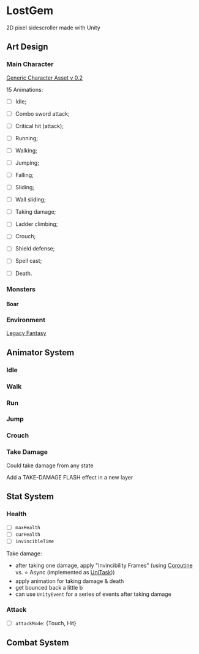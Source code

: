 # LostGem

2D pixel sidescroller made with Unity



## Art Design

### Main Character

[Generic Character Asset v 0.2](https://brullov.itch.io/generic-char-asset)

15 Animations:

- [ ] Idle;

- [ ] Combo sword attack;
- [ ] Critical hit (attack);
- [ ] Running;
- [ ] Walking;
- [ ] Jumping;
- [ ] Falling;
- [ ] Sliding;
- [ ] Wall sliding;
- [ ] Taking damage;
- [ ] Ladder climbing;
- [ ] Crouch;
- [ ] Shield defense;
- [ ] Spell cast;
- [ ] Death.



### Monsters

#### Boar



### Environment

[Legacy Fantasy](https://anokolisa.itch.io/sidescroller-pixelart-sprites-asset-pack-forest-16x16)



## Animator System

### Idle

### Walk

### Run



### Jump

### Crouch



### Take Damage

Could take damage from any state

Add a TAKE-DAMAGE FLASH effect in a new layer



## Stat System

### Health

- [ ] `maxHealth`
- [ ] `curHealth`
- [ ] `invincibleTime`

Take damage:

- after taking one damage, apply "Invincibility Frames" (using [Coroutine](https://docs.unity3d.com/Manual/Coroutines.html) vs. :star: ​Async (implemented as [UniTask](https://github.com/Cysharp/UniTask)))
- apply animation for taking damage & death
- get bounced back a little b
- can use `UnityEvent` for a series of events after taking damage



### Attack

- [ ] `attackMode`: {Touch, Hit}



## Combat System

